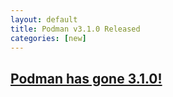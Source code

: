 ```yaml
---
layout: default
title: Podman v3.1.0 Released
categories: [new]
---
```

## [Podman has gone 3.1.0!](https://podman.io/releases/2021/04/02/podman-release-v3.1.0.html)

